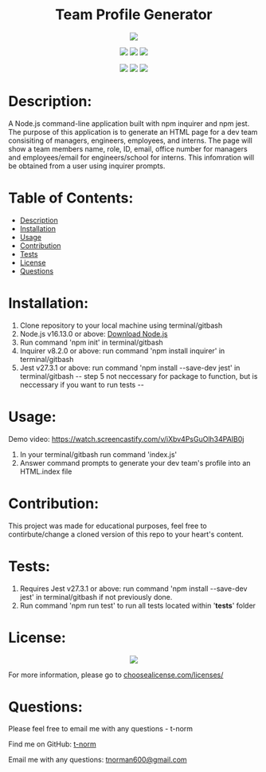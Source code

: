 # <h1 align="center">Team Profile Generator</h1>

<p align="center"><img src="https://img.shields.io/badge/License-MIT-important?style=plastic" /></p>
<p align="center">
    <img src="https://img.shields.io/badge/Skillset-OOP-blue?style=plastic" />
    <img src="https://img.shields.io/badge/Skillset-TDD-blue?style=plastic" />
    <img src="https://img.shields.io/badge/Skillset-Node.js-success?style=plastic" />
</p>
<p align="center">
    <img src="https://img.shields.io/badge/Made%20With-JavaScript-yellow?style=plastic" />
    <img src="https://img.shields.io/badge/Made%20With-NPM%20Inquirer-success?style=plastic" />
    <img src="https://img.shields.io/badge/Made%20With-NPM%20Jest-success?style=plastic" />
</p>

# Description:
A Node.js command-line application built with npm inquirer and npm jest. The purpose of this application is to generate an HTML page for a dev team consisiting of managers, engineers, employees, and interns. The page will show a team members name, role, ID, email, office number for managers and employees/email for engineers/school for interns. This infomration will be obtained from a user using inquirer prompts.

# Table of Contents:
- [Description](#description)
- [Installation](#installation)
- [Usage](#usage)
- [Contribution](#contribution)
- [Tests](#tests)
- [License](#license)
- [Questions](#questions)

# Installation:
1. Clone repository to your local machine using terminal/gitbash
2. Node.js v16.13.0 or above: <a href="https://nodejs.org/en/download/" target="_blank">Download Node.js</a>
3. Run command 'npm init' in terminal/gitbash
4. Inquirer v8.2.0 or above: run command 'npm install inquirer' in terminal/gitbash
5. Jest v27.3.1 or above: run command 'npm install --save-dev jest' in terminal/gitbash
-- step 5 not neccessary for package to function, but is neccessary if you want to run tests --

# Usage:
Demo video: https://watch.screencastify.com/v/iXbv4PsGuOlh34PAIB0j
1. In your terminal/gitbash run command 'index.js'
2. Answer command prompts to generate your dev team's profile into an HTML.index file

# Contribution:
This project was made for educational purposes, feel free to contirbute/change a cloned version of this repo to your heart's content.

# Tests:
1. Requires Jest v27.3.1 or above: run command 'npm install --save-dev jest' in terminal/gitbash if not previously done.
2. Run command 'npm run test' to run all tests located within '__tests__' folder

# License:

<p align="center"><img src="https://img.shields.io/badge/License-MIT-blue?style=plastic" /></p>


For more information, please go to <a href="https://choosealicense.com/licenses/" target="_blank">choosealicense.com/licenses/</a>



# Questions:
Please feel free to email me with any questions - t-norm

Find me on GitHub: [t-norm](https://github.com/t-norm)

Email me with any questions: tnorman600@gmail.com